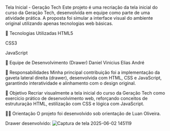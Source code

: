 Tela Inicial - Geração Tech
Este projeto é uma recriação da tela inicial do curso da Geração Tech, desenvolvida em equipe como parte de uma atividade prática. A proposta foi simular a interface visual do ambiente original utilizando apenas tecnologias web básicas.

🔧 Tecnologias Utilizadas
HTML5

CSS3

JavaScript

👥 Equipe de Desenvolvimento (Drawer)
Daniel Vinicius
Elias André

💼 Responsabilidades
Minha principal contribuição foi a implementação da gaveta lateral direita (drawer), desenvolvida com HTML, CSS e JavaScript, garantindo interatividade e alinhamento com o design original.

📌 Objetivo
Recriar visualmente a tela inicial do curso da Geração Tech como exercício prático de desenvolvimento web, reforçando conceitos de estruturação HTML, estilização com CSS e lógica com JavaScript.

👨‍🏫 Orientação
O projeto foi desenvolvido sob orientação de Luan Oliveira.

Drawer desenvolvido:
![Captura de tela 2025-06-02 145119](https://github.com/user-attachments/assets/c117e804-92d5-4ca5-8575-0af0642b9911)

